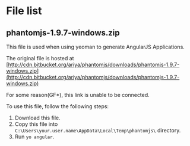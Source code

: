 # File list #

## phantomjs-1.9.7-windows.zip ##

This file is used when using yeoman to generate AngularJS Applications.
    
The original file is hosted at [http://cdn.bitbucket.org/ariya/phantomjs/downloads/phantomjs-1.9.7-windows.zip](http://cdn.bitbucket.org/ariya/phantomjs/downloads/phantomjs-1.9.7-windows.zip)

For some reason(GF*), this link is unable to be connected.

To use this file, follow the following steps:

1. Download this file.
2. Copy this file into `C:\Users\your.user.name\AppData\Local\Temp\phantomjs\` directory.
3. Run `yo angular`.

